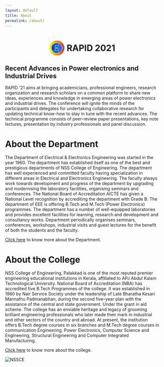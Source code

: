 ```yaml
---
layout: default
title: About
permalink: /about/
---
```


<h1>
   <div id="photo" align=center>
    <img style="vertical-align:middle" src="/assests/img/rapidlogo4a.png" alt="RAPID '21 Logo" width=50 height=50>
    <span style="vertical-align:middle">RAPID 2021 </span>
</div>
</h1>


## Recent Advances in Power electronics and Industrial Drives

RAPID '21 aims at bringing academicians, professional engineers, research organization and research scholars on a common platform to share new ideas, experiences and knowledge in emerging areas of power electronics and industrial drives. The conference will ignite the minds of the participants and delegates for undertaking collaborative research for updating technical know-how to stay in tune with the recent advances. The technical programme consists of peer-review paper presentations, key note lectures, presentation by industry professionals and panel discussion.

# About the Department

The Department of Electrical & Electronics Engineering was started in the year 1960. The department has established itself as one of the best and prestigious departments of NSS College of Engineering. The department has well experienced and committed faculty having specialization in different areas in Electrical and Electronics Engineering. The faculty always work towards development and progress of the department by upgrading and modernising the laboratory facilities, organising seminars and conferences. The National Board of Accreditation AICTE has given a National Level recognition by accrediting the department with Grade B. The department of EEE is offering B.Tech and M.Tech (Power Electronics) programmes. The department has a number of well-equipped laboratories and provides excellent facilities for learning, research and development and consultancy works. Department periodically organises seminars, conferences, workshops, industrial visits and guest lectures for the benefit of both the students and the faculty.

[Click here](http://nssce.ac.in/dep_eee/index.html) to know more about the Department.


# About the College

NSS College of Engineering, Palakkad is one of the most reputed premier engineering educational institutions in Kerala, affiliated to APJ Abdul Kalam Technological University. National Board of Accreditation (NBA) has accredited five B.Tech Programmes of the college. It was established in 1960 by Nair Service Society under the leadership of Late Bharatha Kesari Mannathu Padmanabhan, during the second five-year plan with the assistance of the central and state government. Under the grant in aid scheme. The college has an enviable heritage and legacy of grooming brilliant engineering professionals who later made their mark in industrial and other sectors of the country and abroad. At present, the institution offers B.Tech degree courses in six branches and M.Tech degree courses in communication Engineering, Power Electronics, Computer Science and Engineering, Structural Engineering and Computer Integrated Manufacturing.

[Click here](http://www.nssce.ac.in/) to know more about the college.

![NSSCE](https://user-images.githubusercontent.com/82264644/115835788-4fdbed80-a434-11eb-8140-6f682992748b.jpg)
